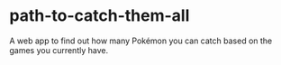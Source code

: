 # path-to-catch-them-all
A web app to find out how many Pokémon you can catch based on the games you currently have. 
